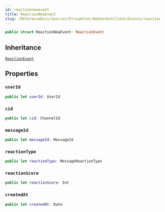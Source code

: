 ```yaml
---
id: reactionnewevent 
title: ReactionNewEvent
slug: /ReferenceDocs/Sources/StreamChat/WebSocketClient/Events/reactionnewevent
---
```


``` swift
public struct ReactionNewEvent: ReactionEvent 
```

## Inheritance

[`ReactionEvent`](ReactionEvent)

## Properties

### `userId`

``` swift
public let userId: UserId
```

### `cid`

``` swift
public let cid: ChannelId
```

### `messageId`

``` swift
public let messageId: MessageId
```

### `reactionType`

``` swift
public let reactionType: MessageReactionType
```

### `reactionScore`

``` swift
public let reactionScore: Int
```

### `createdAt`

``` swift
public let createdAt: Date
```
